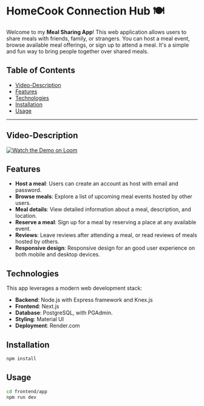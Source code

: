 # HomeCook Connection Hub 🍽️

Welcome to my **Meal Sharing App**! This web application allows users to share meals with friends, family, or strangers. You can host a meal event, browse available meal offerings, or sign up to attend a meal. It's a simple and fun way to bring people together over shared meals.

## Table of Contents

- [Video-Description](#Video-Description)
- [Features](#features)
- [Technologies](#technologies)
- [Installation](#installation)
- [Usage](#usage)

---

## Video-Description

[![Watch the Demo on Loom](https://cdn.loom.com/sessions/thumbnails/1162c2f8bf934a1b9404e4c58d6b0979-e699fc87a0529ee8-full-play.gif)](https://www.loom.com/embed/1162c2f8bf934a1b9404e4c58d6b0979?sid=1fe85f8a-b4ab-402f-8ba5-5020ce642b16)

## Features

- **Host a meal**: Users can create an account as host with email and password.
- **Browse meals**: Explore a list of upcoming meal events hosted by other users.
- **Meal details**: View detailed information about a meal, description, and location.
- **Reserve a meal**: Sign up for a meal by reserving a place at any available event.
- **Reviews**: Leave reviews after attending a meal, or read reviews of meals hosted by others.
- **Responsive design**: Responsive design for an good user experience on both mobile and desktop devices.

## Technologies

This app leverages a modern web development stack:

- **Backend**: Node.js with Express framework and Knex.js
- **Frontend**: Next.js
- **Database**: PostgreSQL, with PGAdmin.
- **Styling**: Material UI
- **Deployment**: Render.com

## Installation

```bash
npm install
```

## Usage

```bash
cd frontend/app
npm run dev
```
